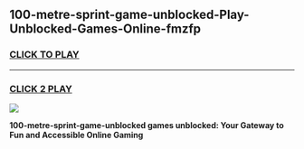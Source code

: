 
## 100-metre-sprint-game-unblocked-Play-Unblocked-Games-Online-fmzfp
<h3>
<a href="https://premium76.site?title=100-metre-sprint-game-unblocked&ref=25A">CLICK TO PLAY</a></h3>
<hr>

<h3>
<a href="https://premium76.site?title=100-metre-sprint-game-unblocked&ref=25A">CLICK 2 PLAY</a>
  
</h3>

<a href="https://premium76.site?title=100-metre-sprint-game-unblocked&ref=25A"><img src="https://clearcache.store/games.png"></a>


**100-metre-sprint-game-unblocked games unblocked: Your Gateway to Fun and Accessible Online Gaming**
